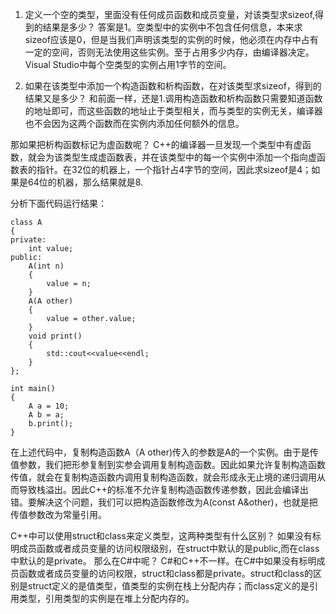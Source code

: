 1. 定义一个空的类型，里面没有任何成员函数和成员变量，对该类型求sizeof,得到的结果是多少？
答案是1。空类型中的实例中不包含任何信息，本来求sizeof应该是0，但是当我们声明该类型的实例的时候，他必须在内存中占有一定的空间，否则无法使用这些实例。至于占用多少内存，由编译器决定。Visual Studio中每个空类型的实例占用1字节的空间。

2. 如果在该类型中添加一个构造函数和析构函数，在对该类型求sizeof，得到的结果又是多少？
和前面一样，还是1.调用构造函数和析构函数只需要知道函数的地址即可，而这些函数的地址止于类型相关，而与类型的实例无关，编译器也不会因为这两个函数而在实例内添加任何额外的信息。

那如果把析构函数标记为虚函数呢？
C++的编译器一旦发现一个类型中有虚函数，就会为该类型生成虚函数表，并在该类型中的每一个实例中添加一个指向虚函数表的指针。在32位的机器上，一个指针占4字节的空间，因此求sizeof是4；如果是64位的机器，那么结果就是8.

分析下面代码运行结果：

```
class A
{
private:
	int value;
public:
	A(int n)
	{
		value = n;
	}
	A(A other)
	{
		value = other.value;
	}
	void print()
	{
		std::cout<<value<<endl;
	}
};

int main()
{
	A a = 10;
	A b = a;
	b.print();
}
```
在上述代码中，复制构造函数A（A other)传入的参数是A的一个实例。由于是传值参数，我们把形参复制到实参会调用复制构造函数。因此如果允许复制构造函数传值，就会在复制构造函数内调用复制构造函数，就会形成永无止境的递归调用从而导致栈溢出。因此C++的标准不允许复制构造函数传递参数，因此会编译出错。要解决这个问题，我们可以把构造函数修改为A(const A&other)，也就是把传值参数改为常量引用。

C++中可以使用struct和class来定义类型，这两种类型有什么区别？
如果没有标明成员函数或者成员变量的访问权限级别，在struct中默认的是public,而在class中默认的是private。
那么在C#中呢？
C#和C++不一样。在C#中如果没有标明成员函数或者成员变量的访问权限，struct和class都是private。struct和class的区别是struct定义的是值类型，值类型的实例在栈上分配内存；而class定义的是引用类型，引用类型的实例是在堆上分配内存的。